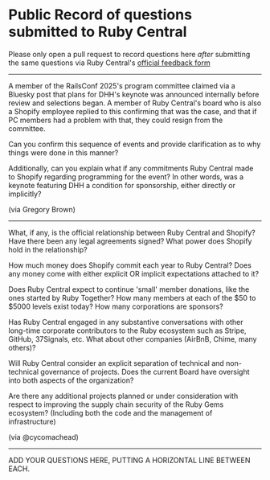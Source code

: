# Public Record of questions submitted to Ruby Central

Please only open a pull request to record questions here *after* submitting the same questions via
Ruby Central's [official feedback form](https://docs.google.com/forms/d/e/1FAIpQLSdzz3Djtp8J-oHdI7IEzwqiIH8_2O1Ldc2e1OgEvRE7RWgdBQ/viewform?ref=rubycentral.org)

---

A member of the RailsConf 2025's program committee claimed via a Bluesky post that
plans for DHH's keynote was announced internally before review and selections began. 
A member of Ruby Central's board who is also a Shopify employee replied to this 
confirming that was the case, and that if PC members had a problem with that, 
they could resign from the committee. 

Can you confirm this sequence of events and provide clarification as to why things
were done in this manner? 

Additionally, can you explain what if any commitments
Ruby Central made to Shopify regarding programming for the event? In other words,
was a keynote featuring DHH a condition for sponsorship, either directly or
implicitly?

(via Gregory Brown)

--- 

What, if any, is the official relationship between Ruby Central and Shopify? Have there been any legal agreements signed? What power does Shopify hold in the relationship?

How much money does Shopify commit each year to Ruby Central? Does any money come with either explicit OR implicit expectations attached to it? 

Does Ruby Central expect to continue 'small' member donations, like the ones started by Ruby Together? How many members at each of the $50 to $5000 levels exist today? How many corporations are sponsors? 

Has Ruby Central engaged in any substantive conversations with other long-time corporate contributors to the Ruby ecosystem such as Stripe, GitHub, 37Signals, etc. What about other companies (AirBnB, Chime, many others)?

Will Ruby Central consider an explicit separation of technical and non-technical governance of projects. Does the current Board have oversight into both aspects of the organization?

Are there any additional projects planned or under consideration with respect to improving the supply chain security of the Ruby Gems ecosystem? (Including both the code and the management of infrastructure)

(via @cycomachead)

---


ADD YOUR QUESTIONS HERE, PUTTING A HORIZONTAL LINE BETWEEN EACH.
